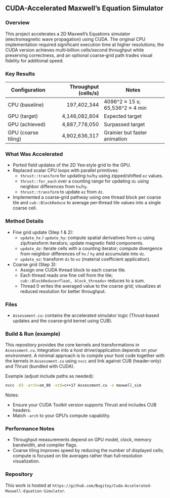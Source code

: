 ## CUDA-Accelerated Maxwell’s Equation Simulator

### Overview
This project accelerates a 2D Maxwell’s Equations simulator (electromagnetic wave propagation) using CUDA. The original CPU implementation required significant execution time at higher resolutions; the CUDA version achieves multi‑billion cells/second throughput while preserving correctness, and an optional coarse‑grid path trades visual fidelity for additional speed.

### Key Results

| Configuration | Throughput (cells/s) | Notes |
|---|---:|---|
| CPU (baseline) | 197,402,344 | 4096^2 ≈ 15 s; 65,536^2 ≈ 4 min |
| GPU (target) | 4,146,082,804 | Expected target |
| GPU (achieved) | 4,887,778,050 | Surpassed target |
| GPU (coarse tiling) | 4,902,636,317 | Grainier but faster animation |

### What Was Accelerated
- Ported field updates of the 2D Yee‑style grid to the GPU.
- Replaced scalar CPU loops with parallel primitives:
  - `thrust::transform` for updating `hx`/`hy` using zipped/shifted `ez` values.
  - `thrust::for_each` over a counting range for updating `dz` using neighbor differences from `hx`/`hy`.
  - `thrust::transform` to update `ez` from `dz`.
- Implemented a coarse‑grid pathway using one thread block per coarse tile and `cub::BlockReduce` to average per‑thread tile values into a single coarse cell.

### Method Details
- Fine grid update (Step 1 & 2):
  - `update_hx` / `update_hy`: compute spatial derivatives from `ez` using zip/transform iterators; update magnetic field components.
  - `update_dz`: iterate cells with a counting iterator; compute divergence from neighbor differences of `hx` / `hy` and accumulate into `dz`.
  - `update_ez`: transform `dz` to `ez` (material coefficient application).
- Coarse grid (Step 3):
  - Assign one CUDA thread block to each coarse tile.
  - Each thread reads one fine cell from the tile; `cub::BlockReduce<float, block_threads>` reduces to a sum.
  - Thread 0 writes the averaged value to the coarse grid; visualizes at reduced resolution for better throughput.

### Files
- `Assessment.cu`: contains the accelerated simulator logic (Thrust‑based updates and the coarse‑grid kernel using CUB).

### Build & Run (example)
This repository provides the core kernels and transformations in `Assessment.cu`. Integration into a host driver/application depends on your environment. A minimal approach is to compile your host code together with the kernels in `Assessment.cu` using `nvcc` and link against CUB (header‑only) and Thrust (bundled with CUDA).

Example (adjust include paths as needed):

```bash
nvcc -O3 -arch=sm_80 -std=c++17 Assessment.cu -o maxwell_sim
```

Notes:
- Ensure your CUDA Toolkit version supports Thrust and includes CUB headers.
- Match `-arch` to your GPU’s compute capability.

### Performance Notes
- Throughput measurements depend on GPU model, clock, memory bandwidth, and compiler flags.
- Coarse tiling improves speed by reducing the number of displayed cells; compute is focused on tile averages rather than full‑resolution visualization.

### Repository
This work is hosted at `https://github.com/Bugitoy/Cuda-Accelerated-Maxwell-Equation-Simulator`.


